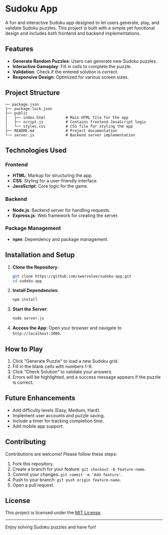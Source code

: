 # Sudoku App

A fun and interactive Sudoku app designed to let users generate, play, and validate Sudoku puzzles. This project is built with a simple yet functional design and includes both frontend and backend implementations.

## Features

- **Generate Random Puzzles**: Users can generate new Sudoku puzzles.
- **Interactive Gameplay**: Fill in cells to complete the puzzle.
- **Validation**: Check if the entered solution is correct.
- **Responsive Design**: Optimized for various screen sizes.

## Project Structure

```
── package.json
├── package-lock.json
├── public
│   ├── index.html         # Main HTML file for the app
│   ├── script.js          # Contains frontend JavaScript logic
│   └── styles.css         # CSS file for styling the app
├── README.md              # Project documentation
└── server.js              # Backend server implementation
```

## Technologies Used

### Frontend
- **HTML**: Markup for structuring the app.
- **CSS**: Styling for a user-friendly interface.
- **JavaScript**: Core logic for the game.

### Backend
- **Node.js**: Backend server for handling requests.
- **Express.js**: Web framework for creating the server.

### Package Management
- **npm**: Dependency and package management.

## Installation and Setup

1. **Clone the Repository**:
   ```bash
   git clone https://github.com/swervolee/sudoku-app.git
   cd sudoku-app
   ```

2. **Install Dependencies**:
   ```bash
   npm install
   ```

3. **Start the Server**:
   ```bash
   node server.js
   ```

4. **Access the App**:
   Open your browser and navigate to `http://localhost:3000`.

## How to Play

1. Click "Generate Puzzle" to load a new Sudoku grid.
2. Fill in the blank cells with numbers 1-9.
3. Click "Check Solution" to validate your answers.
4. Errors will be highlighted, and a success message appears if the puzzle is correct.

## Future Enhancements

- Add difficulty levels (Easy, Medium, Hard).
- Implement user accounts and puzzle saving.
- Include a timer for tracking completion time.
- Add mobile app support.

## Contributing

Contributions are welcome! Please follow these steps:

1. Fork this repository.
2. Create a branch for your feature: `git checkout -b feature-name`.
3. Commit your changes: `git commit -m 'Add feature'`.
4. Push to your branch: `git push origin feature-name`.
5. Open a pull request.

## License

This project is licensed under the [MIT License](LICENSE).

---

Enjoy solving Sudoku puzzles and have fun!
